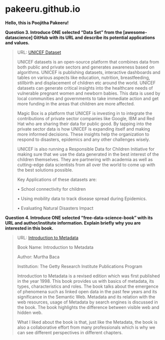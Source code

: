 # pakeeru.github.io
**Hello, this is Poojitha Pakeeru!**

**Question 3. Introduce ONE selected “Data Set” from the [awesome-datascience] GitHub with its
URL and describe its potential applications and values.**
>URL: [UNICEF Dataset](https://data.unicef.org/)
>
>UNICEF datasets is an open-source platform that combines data from both public and private sectors and generates awareness based on algorithms. UNICEF is publishing datasets, interactive dashboards and tables on various aspects like education, nutrition, breastfeeding, stillbirth and displacement of children etc around the world. UNICEF datasets can generate critical insights into the healthcare needs of vulnerable pregnant women and newborn babies. This data is used by local communities and governments to take immediate action and get more funding in the areas that children are more affected.
>
>Magic Box is a platform that UNICEF is investing in to integrate the contributions of private sector companies like Google, IBM and Red Hat who are sharing their data for public good. By tapping into the private sector data is how UNICEF is expanding itself and making more informed decisions. These insights help the organization to respond to disasters, epidemics and any other challenges wisely.
>
>UNICEF is also running a Responsible Data for Children Initiative for making sure that we use the data generated in the best interest of the children themselves. They are partnering with academia as well as cutting-edge data scientists from all over the world to come up with the best solutions possible.
>
>Key Applications of these datasets are:
>
>•	School connectivity for children
>
>•	Using mobility data to track disease spread during Epidemics.
>
>•	Evaluating Natural Disasters Impact

**Question 4. Introduce ONE selected “free-data-science-book” with its URL and author/institute
information. Explain briefly why you are interested in this book.**

>URL: [Introduction to Metadata](https://www.getty.edu/publications/intrometadata/)
>
>Book Name: Introduction to Metadata
>
>Author: Murtha Baca
>
>Institution: The Getty Research Institute Publications Program
>
>Introduction to Metadata is a revised edition which was first published in the year 1998. This book provides us with basics of metadata, its types, characteristics and roles. The book talks about the emergence of phenomena such as linked open data in the past few years and its significance in the Semantic Web. Metadata and its relation with the web resources, usage of Metadata by search engines is discussed in the book. The book highlights the difference between visible web and hidden web.
>
>What I liked about the book is that, just like the Metadata, the book is also a collaborative effort from many professionals which is why we can see different perspectives in different chapters. 

